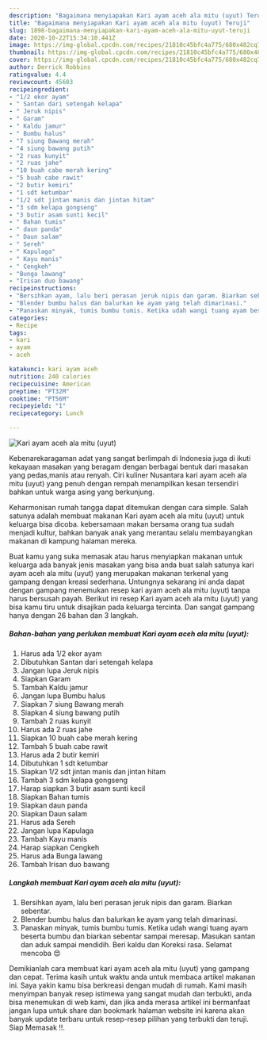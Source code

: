 ```yaml
---
description: "Bagaimana menyiapakan Kari ayam aceh ala mitu (uyut) Teruji"
title: "Bagaimana menyiapakan Kari ayam aceh ala mitu (uyut) Teruji"
slug: 1898-bagaimana-menyiapakan-kari-ayam-aceh-ala-mitu-uyut-teruji
date: 2020-10-22T15:34:10.441Z
image: https://img-global.cpcdn.com/recipes/21810c45bfc4a775/680x482cq70/kari-ayam-aceh-ala-mitu-uyut-foto-resep-utama.jpg
thumbnail: https://img-global.cpcdn.com/recipes/21810c45bfc4a775/680x482cq70/kari-ayam-aceh-ala-mitu-uyut-foto-resep-utama.jpg
cover: https://img-global.cpcdn.com/recipes/21810c45bfc4a775/680x482cq70/kari-ayam-aceh-ala-mitu-uyut-foto-resep-utama.jpg
author: Derrick Robbins
ratingvalue: 4.4
reviewcount: 45603
recipeingredient:
- "1/2 ekor ayam"
- " Santan dari setengah kelapa"
- " Jeruk nipis"
- " Garam"
- " Kaldu jamur"
- " Bumbu halus"
- "7 siung Bawang merah"
- "4 siung bawang putih"
- "2 ruas kunyit"
- "2 ruas jahe"
- "10 buah cabe merah kering"
- "5 buah cabe rawit"
- "2 butir kemiri"
- "1 sdt ketumbar"
- "1/2 sdt jintan manis dan jintan hitam"
- "3 sdm kelapa gongseng"
- "3 butir asam sunti kecil"
- " Bahan tumis"
- " daun panda"
- " Daun salam"
- " Sereh"
- " Kapulaga"
- " Kayu manis"
- " Cengkeh"
- "Bunga lawang"
- "Irisan duo bawang"
recipeinstructions:
- "Bersihkan ayam, lalu beri perasan jeruk nipis dan garam. Biarkan sebentar."
- "Blender bumbu halus dan balurkan ke ayam yang telah dimarinasi."
- "Panaskan minyak, tumis bumbu tumis. Ketika udah wangi tuang ayam beserta bumbu dan biarkan sebentar sampai meresap. Masukan santan dan aduk sampai mendidih. Beri kaldu dan Koreksi rasa. Selamat mencoba 😍"
categories:
- Recipe
tags:
- kari
- ayam
- aceh

katakunci: kari ayam aceh 
nutrition: 240 calories
recipecuisine: American
preptime: "PT32M"
cooktime: "PT56M"
recipeyield: "1"
recipecategory: Lunch

---
```



![Kari ayam aceh ala mitu (uyut)](https://img-global.cpcdn.com/recipes/21810c45bfc4a775/680x482cq70/kari-ayam-aceh-ala-mitu-uyut-foto-resep-utama.jpg)

Kebenarekaragaman adat yang sangat berlimpah di Indonesia juga di ikuti kekayaan masakan yang beragam dengan berbagai bentuk dari masakan yang pedas,manis atau renyah. Ciri kuliner Nusantara kari ayam aceh ala mitu (uyut) yang penuh dengan rempah menampilkan kesan tersendiri bahkan untuk warga asing yang berkunjung.


Keharmonisan rumah tangga dapat ditemukan dengan cara simple. Salah satunya adalah membuat makanan Kari ayam aceh ala mitu (uyut) untuk keluarga bisa dicoba. kebersamaan makan bersama orang tua sudah menjadi kultur, bahkan banyak anak yang merantau selalu membayangkan makanan di kampung halaman mereka.



Buat kamu yang suka memasak atau harus menyiapkan makanan untuk keluarga ada banyak jenis masakan yang bisa anda buat salah satunya kari ayam aceh ala mitu (uyut) yang merupakan makanan terkenal yang gampang dengan kreasi sederhana. Untungnya sekarang ini anda dapat dengan gampang menemukan resep kari ayam aceh ala mitu (uyut) tanpa harus bersusah payah.
Berikut ini resep Kari ayam aceh ala mitu (uyut) yang bisa kamu tiru untuk disajikan pada keluarga tercinta. Dan sangat gampang hanya dengan 26 bahan dan 3 langkah.


<!--inarticleads1-->

##### Bahan-bahan yang perlukan membuat Kari ayam aceh ala mitu (uyut):

1. Harus ada 1/2 ekor ayam
1. Dibutuhkan  Santan dari setengah kelapa
1. Jangan lupa  Jeruk nipis
1. Siapkan  Garam
1. Tambah  Kaldu jamur
1. Jangan lupa  Bumbu halus
1. Siapkan 7 siung Bawang merah
1. Siapkan 4 siung bawang putih
1. Tambah 2 ruas kunyit
1. Harus ada 2 ruas jahe
1. Siapkan 10 buah cabe merah kering
1. Tambah 5 buah cabe rawit
1. Harus ada 2 butir kemiri
1. Dibutuhkan 1 sdt ketumbar
1. Siapkan 1/2 sdt jintan manis dan jintan hitam
1. Tambah 3 sdm kelapa gongseng
1. Harap siapkan 3 butir asam sunti kecil
1. Siapkan  Bahan tumis
1. Siapkan  daun panda
1. Siapkan  Daun salam
1. Harus ada  Sereh
1. Jangan lupa  Kapulaga
1. Tambah  Kayu manis
1. Harap siapkan  Cengkeh
1. Harus ada Bunga lawang
1. Tambah Irisan duo bawang




<!--inarticleads2-->

##### Langkah membuat  Kari ayam aceh ala mitu (uyut):

1. Bersihkan ayam, lalu beri perasan jeruk nipis dan garam. Biarkan sebentar.
1. Blender bumbu halus dan balurkan ke ayam yang telah dimarinasi.
1. Panaskan minyak, tumis bumbu tumis. Ketika udah wangi tuang ayam beserta bumbu dan biarkan sebentar sampai meresap. Masukan santan dan aduk sampai mendidih. Beri kaldu dan Koreksi rasa. Selamat mencoba 😍




Demikianlah cara membuat kari ayam aceh ala mitu (uyut) yang gampang dan cepat. Terima kasih untuk waktu anda untuk membaca artikel makanan ini. Saya yakin kamu bisa berkreasi dengan mudah di rumah. Kami masih menyimpan banyak resep istimewa yang sangat mudah dan terbukti, anda bisa menemukan di web kami, dan jika anda merasa artikel ini bermanfaat jangan lupa untuk share dan bookmark halaman website ini karena akan banyak update terbaru untuk resep-resep pilihan yang terbukti dan teruji. Siap Memasak !!. 
